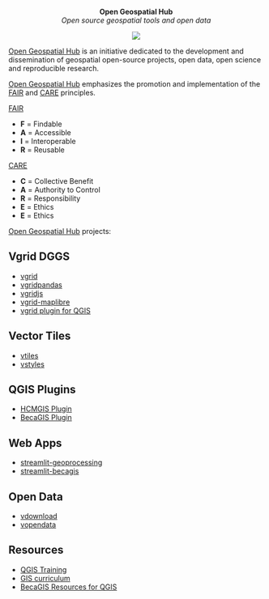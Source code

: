 <p align="center">
 <strong >Open Geospatial Hub </strong> <br>
  <i>Open source geospatial tools and open data</i>
</p>
<p align="center">
  <img src="https://raw.githubusercontent.com/thangqd/vgridtools/main/images/readme/dggs.png">
</p>

[Open Geospatial Hub](https://gishub.vn) is an initiative dedicated to the development and dissemination of geospatial open-source projects, open data, open science and reproducible research. 
  
[Open Geospatial Hub](https://gishub.vn) emphasizes the promotion and implementation of the [FAIR](https://www.go-fair.org/fair-principles/) and [CARE](https://www.gida-global.org/care) principles.

[FAIR](https://www.go-fair.org/fair-principles/) 
- **F** = Findable
- **A** = Accessible
- **I** = Interoperable
- **R** = Reusable

[CARE](https://www.gida-global.org/care)
- **C** = Collective Benefit 
- **A** = Authority to Control
- **R** = Responsibility
- **E** = Ethics
- **E** = Ethics

[Open Geospatial Hub](https://gishub.vn) projects: 

## Vgrid DGGS
- [vgrid](https://github.com/opengeoshub/vgrid)
- [vgridpandas](https://github.com/opengeoshub/vgridpandas)
- [vgridjs](https://github.com/opengeoshub/vgridjs)
- [vgrid-maplibre](https://github.com/opengeoshub/vgrid-maplibre)
- [vgrid plugin for QGIS](https://github.com/opengeoshub/vgridtools)

## Vector Tiles
- [vtiles](https://github.com/opengeoshub/vtiles)
- [vstyles](https://github.com/opengeoshub/vstyles)


## QGIS Plugins
- [HCMGIS Plugin](https://github.com/opengeoshub/HCMGIS)
- [BecaGIS Plugin](https://github.com/opengeoshub/becagis)

  
## Web Apps
- [streamlit-geoprocessing](https://github.com/opengeoshub/geoprocessing)
- [streamlit-becagis](https://github.com/opengeoshub/becagis_streamlit)

## Open Data
- [vdownload](https://github.com/opengeoshub/vdownload)
- [vopendata](https://github.com/opengeoshub/vopendata)


## Resources
- [QGIS Training](https://github.com/opengeoshub/QGIS-Training)
- [GIS curriculum](https://github.com/opengeoshub/GIS-curriculum)
- [BecaGIS Resources for QGIS](https://github.com/opengeoshub/BecaGIS-Resources)

